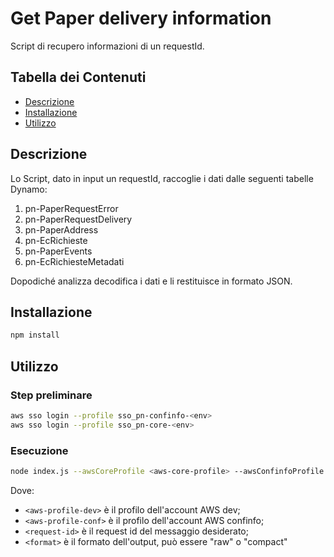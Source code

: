 # Get Paper delivery information

Script di recupero informazioni di un requestId.

## Tabella dei Contenuti

- [Descrizione](#descrizione)
- [Installazione](#installazione)
- [Utilizzo](#utilizzo)

## Descrizione
Lo Script, dato in input un requestId, raccoglie i dati dalle seguenti tabelle Dynamo:
1) pn-PaperRequestError
2) pn-PaperRequestDelivery
3) pn-PaperAddress
4) pn-EcRichieste
5) pn-PaperEvents
6) pn-EcRichiesteMetadati
   
Dopodiché analizza decodifica i dati e li restituisce in formato JSON.
## Installazione

```bash
npm install
```

## Utilizzo
### Step preliminare

```bash
aws sso login --profile sso_pn-confinfo-<env>
aws sso login --profile sso_pn-core-<env>
```

### Esecuzione
```bash
node index.js --awsCoreProfile <aws-core-profile> --awsConfinfoProfile <aws-confinfo-profile> --requestId <request-id> --format <format>
```
Dove:
- `<aws-profile-dev>` è il profilo dell'account AWS dev;
- `<aws-profile-conf>` è il profilo dell'account AWS confinfo;
- `<request-id>` è il request id del messaggio desiderato;
- `<format>` è il formato dell'output, può essere "raw" o "compact"



